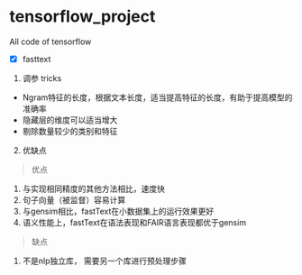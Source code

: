 # tensorflow_project
All code of tensorflow


-[x] fasttext

1. 调参 tricks
>
   - Ngram特征的长度，根据文本长度，适当提高特征的长度，有助于提高模型的准确率
   - 隐藏层的维度可以适当增大
   - 剔除数量较少的类别和特征

2. 优缺点
> 优点
   1. 与实现相同精度的其他方法相比，速度快
   2. 句子向量（被监督）容易计算
   3. 与gensim相比，fastText在小数据集上的运行效果更好
   4. 语义性能上，fastText在语法表现和FAIR语言表现都优于gensim

> 缺点
   1. 不是nlp独立库， 需要另一个库进行预处理步骤
 